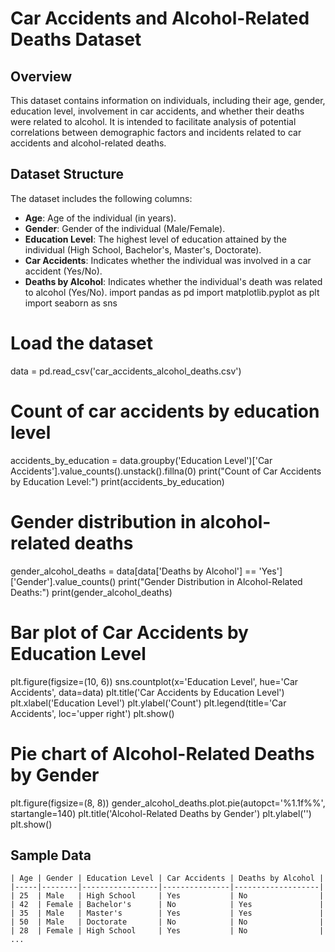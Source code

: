 # Car Accidents and Alcohol-Related Deaths Dataset

## Overview

This dataset contains information on individuals, including their age, gender, education level, involvement in car accidents, and whether their deaths were related to alcohol. It is intended to facilitate analysis of potential correlations between demographic factors and incidents related to car accidents and alcohol-related deaths.

## Dataset Structure

The dataset includes the following columns:

- **Age**: Age of the individual (in years).
- **Gender**: Gender of the individual (Male/Female).
- **Education Level**: The highest level of education attained by the individual (High School, Bachelor's, Master's, Doctorate).
- **Car Accidents**: Indicates whether the individual was involved in a car accident (Yes/No).
- **Deaths by Alcohol**: Indicates whether the individual's death was related to alcohol (Yes/No).
import pandas as pd
import matplotlib.pyplot as plt
import seaborn as sns

# Load the dataset
data = pd.read_csv('car_accidents_alcohol_deaths.csv')

# Count of car accidents by education level
accidents_by_education = data.groupby('Education Level')['Car Accidents'].value_counts().unstack().fillna(0)
print("Count of Car Accidents by Education Level:")
print(accidents_by_education)

# Gender distribution in alcohol-related deaths
gender_alcohol_deaths = data[data['Deaths by Alcohol'] == 'Yes']['Gender'].value_counts()
print("Gender Distribution in Alcohol-Related Deaths:")
print(gender_alcohol_deaths)

# Bar plot of Car Accidents by Education Level
plt.figure(figsize=(10, 6))
sns.countplot(x='Education Level', hue='Car Accidents', data=data)
plt.title('Car Accidents by Education Level')
plt.xlabel('Education Level')
plt.ylabel('Count')
plt.legend(title='Car Accidents', loc='upper right')
plt.show()

# Pie chart of Alcohol-Related Deaths by Gender
plt.figure(figsize=(8, 8))
gender_alcohol_deaths.plot.pie(autopct='%1.1f%%', startangle=140)
plt.title('Alcohol-Related Deaths by Gender')
plt.ylabel('')
plt.show()



## Sample Data

```plaintext
| Age | Gender | Education Level | Car Accidents | Deaths by Alcohol |
|-----|--------|-----------------|---------------|-------------------|
| 25  | Male   | High School     | Yes           | No                |
| 42  | Female | Bachelor's      | No            | Yes               |
| 35  | Male   | Master's        | Yes           | Yes               |
| 50  | Male   | Doctorate       | No            | No                |
| 28  | Female | High School     | Yes           | No                |
...












